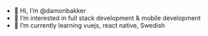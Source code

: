 - 👋 Hi, I’m @damonbakker
- 👀 I’m interested in full stack development & mobile development
- 🌱 I’m currently learning vuejs, react native, Swedish

<!---
damonbakker/damonbakker is a ✨ special ✨ repository because its `README.md` (this file) appears on your GitHub profile.
You can click the Preview link to take a look at your changes.
--->
